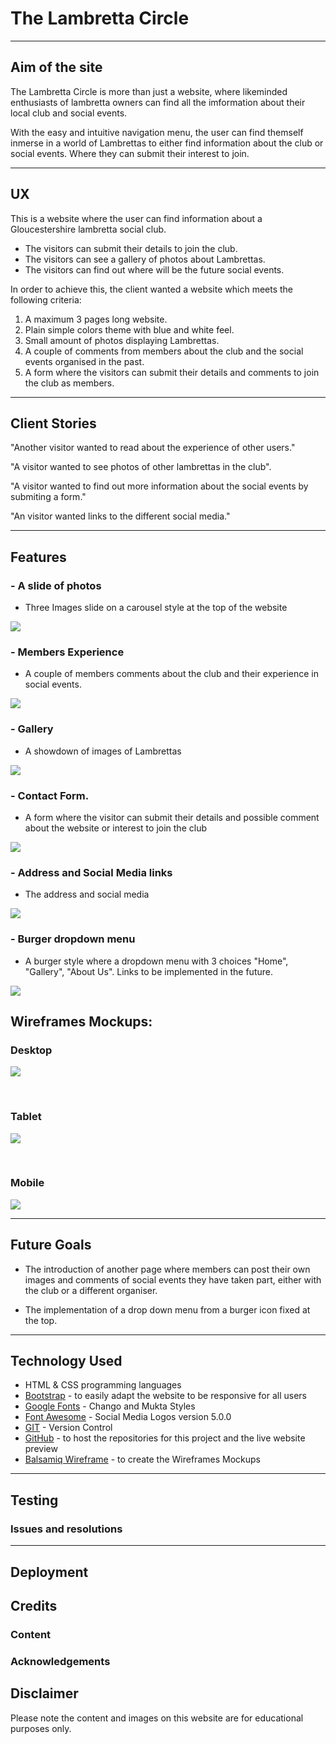 # The Lambretta Circle

---

## Aim of the site

The Lambretta Circle is more than just a website, where likeminded enthusiasts of lambretta owners
can find all the imformation about their local club and social events.

With the easy and intuitive navigation menu, the user can find themself inmerse in a world of Lambrettas to either find information about the club or social events. Where they can submit their interest to join.

---

## UX

This is a website where the user can find information about a Gloucestershire lambretta social club.

* The visitors can submit their details to join the club.
* The visitors can see a gallery of photos about Lambrettas.
* The visitors can find out where will be the future social events.

In order to achieve this, the client wanted a website which meets the following criteria:

1. A maximum 3 pages long website.
2. Plain simple colors theme with blue and white feel.
3. Small amount of photos displaying Lambrettas.
4. A couple of comments from members about the club and the social events organised in the past.
5. A form where the visitors can submit their details and comments to join the club as members.

---

## Client Stories

"Another visitor wanted to read about the experience of other users."

"A visitor wanted to see photos of other lambrettas in the club".

"A visitor wanted to find out more information about the social events by submiting a form."

"An visitor wanted links to the different social media."

---

## Features

### - A slide of photos

* Three Images slide on a carousel style at the top of the website

![](wireframes/carousel-slide.png)

### - Members Experience 

* A couple of members comments about the club and their experience in social events.

![](wireframes/members-comment.png)

### - Gallery 

* A showdown of images of Lambrettas

![](wireframes/gallery.png)

### - Contact Form.

* A form where the visitor can submit their details and possible comment about the website or interest to join the club

![](wireframes/contact-form.png)

### - Address and Social Media links

* The address and social media 

![](wireframes/address-section.png)

### - Burger dropdown menu

* A burger style where a dropdown menu with 3 choices "Home", "Gallery", "About Us". Links to be implemented in the future.

![](wireframes/dropdown-menu.png)

## Wireframes Mockups:

### Desktop

![](wireframes/the-lambretta-circle-desktop.png)

<br>

### Tablet

![](wireframes/the-lambretta-circle-tablet.png)


<br>

### Mobile

![](wireframes/the-lambretta-circle-phone.png)

---

## Future Goals

* The introduction of another page where members can post their own images and comments of social events they have taken part, either with the club or a different organiser.

* The implementation of a drop down menu from a burger icon fixed at the top.

---

## Technology Used

* HTML & CSS programming languages
* [Bootstrap](https://getbootstrap.com/) - to easily adapt the website to be responsive for all users
* [Google Fonts](https://fonts.google.com/) - Chango and Mukta Styles
* [Font Awesome](https://fontawesome.com/) - Social Media Logos version 5.0.0
* [GIT](https://git-scm.com/) - Version Control
* [GitHub](https://github.com/) - to host the repositories for this project and the live website preview
* [Balsamiq Wireframe](https://balsamiq.com/) - to create the Wireframes Mockups
---

## Testing

### Issues and resolutions

---

## Deployment

## Credits

### Content

### Acknowledgements

## Disclaimer
Please note the content and images on this website are for educational purposes only.